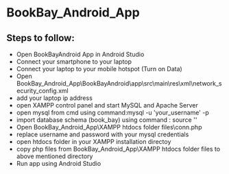 # BookBay_Android_App
 
 ## Steps to follow:
 * Open BookBayAndroid App in Android Studio
 * Connect your smartphone to your laptop
 * Connect your laptop to your mobile hotspot (Turn on Data)
 * Open BookBay_Android_App\BookBayAndroid\app\src\main\res\xml\network_security_config.xml
 * add your laptop ip address
 * open XAMPP control panel and start MySQL and Apache Server
 * open mysql from cmd using command:mysql -u 'your_username' -p
 * import database schema (book_bay) using command : source '<path to schema.sql provided>'
 * Open BookBay_Android_App\XAMPP htdocs folder files\conn.php
 * replace username and password with your mysql credentials
 * open htdocs folder in your XAMPP installation directoy
 * copy php files from BookBay_Android_App\XAMPP htdocs folder files to above mentioned directory
 * Run app using Android Studio
